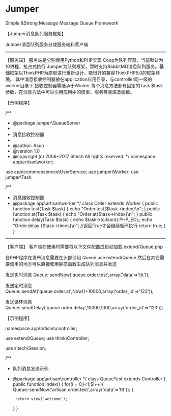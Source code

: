 # Jumper
Simple &amp;Strong Message Message Queue Framework

【Jumper消息队列服务框架】

Jumper消息队列服务分成服务端和客户端

________________________________________________________________________

【服务端】
服务端是分别使用Python和PHP实现
Coop为队列容器，当前默认为10进程，抢占式执行
Jumper为队列框架，暂时支持RabbitMQ消息队列服务。基础框架以ThinkPHP为原型进行重新设计，能很好的兼容ThinkPHP5.0的框架环境。
其中消息接收控制器放在application应用目录，与controller同一级的worker目录下,接收控制器需继承于Worker
每个消息方法都有固定的Task $task参数，在消息方法中可以引用应用中的模型，服务等类库及函数。

【示例程序】

/**
 * @package jumper\QueueServer
 *
 * 消息接收控制器
 *
 * @author: Asun
 * @version 1.0
 * @copyright (c) 2006~2017 Sltech All rights reserved.
 */
namespace app\artisan\worker;

use app\common\service\UserService;
use jumper\Worker;
use jumper\Task;

/**
 * 消息接收控制器
 * @package app\artisan\worker
 */
class Order extends Worker
{
	public function test(Task $task)
    {
        echo "Order.test{$task->index}\n";
    }
	public function at(Task $task)
    {
        echo "Order.at{$task->index}\n";
    }
    public function delay(Task $task)
    {
        echo $task->toJson().PHP_EOL;
		echo "Order.delay {$task->times}\n";
		//返回True才会继续循环执行
        return true;
    }
}


________________________________________________________________________

【客户端】
客户端在使用时需要将以下文件配置成自动加载
extend/Queue.php

在PHP程序在发布消息需要在头部引用 Queue
use extend/Queue
然后在其它需要调用的地方可以直接使用静态函数生成队列消息并发送

发送实时消息
Queue::sendNow('queue.order.test',array('data'=>'ttt'));

发送定时消息
Queue::sendAt('queue.order.at',Now()+10000,array('order_id'=>'123'));

发送循环消息
Queue::sendDelay('queue.order.delay',10000,1000,array('order_id'=>'123'));

【示例程序】

namespace app\artisan\controller;

use extend\Queue;
use think\Controller;

use sltech\Session;

/**
 * 队列消息发送示例
 * @package app\artisan\controller
 */
class QueueTest extends Controller
{
	public function index()
	{
		for($i=0;$i<1;$i++){
			Queue::sendNow('artisan.order.test',array('data'=>'ttt'));
		}

		return view('welcome');
	}
}
